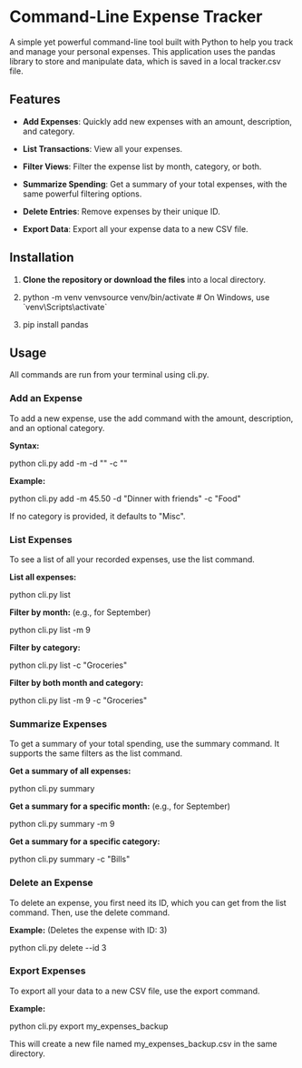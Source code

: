 Command-Line Expense Tracker
============================

A simple yet powerful command-line tool built with Python to help you track and manage your personal expenses. This application uses the pandas library to store and manipulate data, which is saved in a local tracker.csv file.

Features
--------

*   **Add Expenses**: Quickly add new expenses with an amount, description, and category.
    
*   **List Transactions**: View all your expenses.
    
*   **Filter Views**: Filter the expense list by month, category, or both.
    
*   **Summarize Spending**: Get a summary of your total expenses, with the same powerful filtering options.
    
*   **Delete Entries**: Remove expenses by their unique ID.
    
*   **Export Data**: Export all your expense data to a new CSV file.
    

Installation
------------

1.  **Clone the repository or download the files** into a local directory.
    
2.  python -m venv venvsource venv/bin/activate # On Windows, use \`venv\\Scripts\\activate\`
    
3.  pip install pandas
    

Usage
-----

All commands are run from your terminal using cli.py.

### Add an Expense

To add a new expense, use the add command with the amount, description, and an optional category.

**Syntax:**


python cli.py add -m  -d "" -c ""   

**Example:**

python cli.py add -m 45.50 -d "Dinner with friends" -c "Food"

If no category is provided, it defaults to "Misc".

### List Expenses

To see a list of all your recorded expenses, use the list command.

**List all expenses:**

python cli.py list

**Filter by month:** (e.g., for September)

python cli.py list -m 9

**Filter by category:**

python cli.py list -c "Groceries"

**Filter by both month and category:**

python cli.py list -m 9 -c "Groceries"

### Summarize Expenses

To get a summary of your total spending, use the summary command. It supports the same filters as the list command.

**Get a summary of all expenses:**

python cli.py summary

**Get a summary for a specific month:** (e.g., for September)

python cli.py summary -m 9

**Get a summary for a specific category:**

python cli.py summary -c "Bills"

### Delete an Expense

To delete an expense, you first need its ID, which you can get from the list command. Then, use the delete command.

**Example:** (Deletes the expense with ID: 3)

python cli.py delete --id 3

### Export Expenses

To export all your data to a new CSV file, use the export command.

**Example:**

python cli.py export my_expenses_backup

This will create a new file named my\_expenses\_backup.csv in the same directory.
